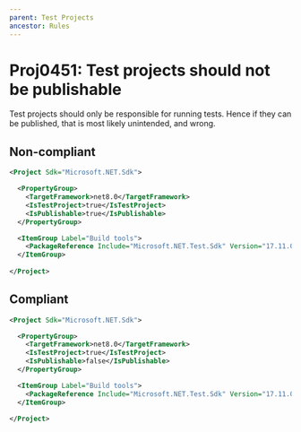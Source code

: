 ```yaml
---
parent: Test Projects
ancestor: Rules
---
```


# Proj0451: Test projects should not be publishable
Test projects should only be responsible for running tests. Hence if they
can be published, that is most likely unintended, and wrong.

## Non-compliant
``` xml
<Project Sdk="Microsoft.NET.Sdk">

  <PropertyGroup>
    <TargetFramework>net8.0</TargetFramework>
    <IsTestProject>true</IsTestProject>
    <IsPublishable>true</IsPublishable>
  </PropertyGroup>

  <ItemGroup Label="Build tools">
    <PackageReference Include="Microsoft.NET.Test.Sdk" Version="17.11.0" PrivateAssets="all" />
  </ItemGroup>
  
</Project>
```

## Compliant
``` xml
<Project Sdk="Microsoft.NET.Sdk">

  <PropertyGroup>
    <TargetFramework>net8.0</TargetFramework>
    <IsTestProject>true</IsTestProject>
    <IsPublishable>false</IsPublishable>
  </PropertyGroup>

  <ItemGroup Label="Build tools">
    <PackageReference Include="Microsoft.NET.Test.Sdk" Version="17.11.0" PrivateAssets="all" />
  </ItemGroup>
  
</Project>
```
